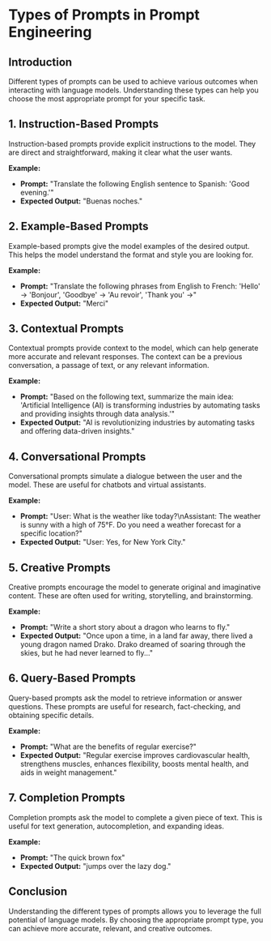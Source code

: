 # Types of Prompts in Prompt Engineering

## Introduction
Different types of prompts can be used to achieve various outcomes when interacting with language models. Understanding these types can help you choose the most appropriate prompt for your specific task.

## 1. Instruction-Based Prompts
Instruction-based prompts provide explicit instructions to the model. They are direct and straightforward, making it clear what the user wants.

**Example:**
- **Prompt:** "Translate the following English sentence to Spanish: 'Good evening.'"
- **Expected Output:** "Buenas noches."

## 2. Example-Based Prompts
Example-based prompts give the model examples of the desired output. This helps the model understand the format and style you are looking for.

**Example:**
- **Prompt:** "Translate the following phrases from English to French: 'Hello' -> 'Bonjour', 'Goodbye' -> 'Au revoir', 'Thank you' ->"
- **Expected Output:** "Merci"

## 3. Contextual Prompts
Contextual prompts provide context to the model, which can help generate more accurate and relevant responses. The context can be a previous conversation, a passage of text, or any relevant information.

**Example:**
- **Prompt:** "Based on the following text, summarize the main idea: 'Artificial Intelligence (AI) is transforming industries by automating tasks and providing insights through data analysis.'"
- **Expected Output:** "AI is revolutionizing industries by automating tasks and offering data-driven insights."

## 4. Conversational Prompts
Conversational prompts simulate a dialogue between the user and the model. These are useful for chatbots and virtual assistants.

**Example:**
- **Prompt:** "User: What is the weather like today?\nAssistant: The weather is sunny with a high of 75°F. Do you need a weather forecast for a specific location?"
- **Expected Output:** "User: Yes, for New York City."

## 5. Creative Prompts
Creative prompts encourage the model to generate original and imaginative content. These are often used for writing, storytelling, and brainstorming.

**Example:**
- **Prompt:** "Write a short story about a dragon who learns to fly."
- **Expected Output:** "Once upon a time, in a land far away, there lived a young dragon named Drako. Drako dreamed of soaring through the skies, but he had never learned to fly..."

## 6. Query-Based Prompts
Query-based prompts ask the model to retrieve information or answer questions. These prompts are useful for research, fact-checking, and obtaining specific details.

**Example:**
- **Prompt:** "What are the benefits of regular exercise?"
- **Expected Output:** "Regular exercise improves cardiovascular health, strengthens muscles, enhances flexibility, boosts mental health, and aids in weight management."

## 7. Completion Prompts
Completion prompts ask the model to complete a given piece of text. This is useful for text generation, autocompletion, and expanding ideas.

**Example:**
- **Prompt:** "The quick brown fox"
- **Expected Output:** "jumps over the lazy dog."

## Conclusion
Understanding the different types of prompts allows you to leverage the full potential of language models. By choosing the appropriate prompt type, you can achieve more accurate, relevant, and creative outcomes.

